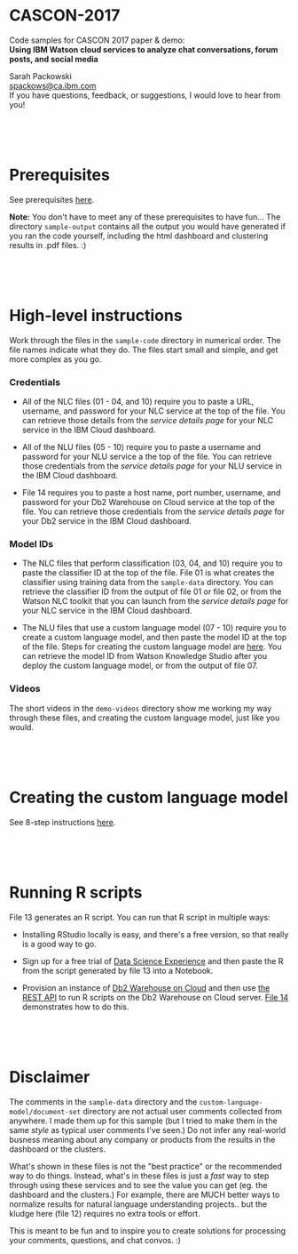 # CASCON-2017
Code samples for CASCON 2017 paper & demo:<br/>
**Using IBM Watson cloud services to analyze chat conversations, forum posts, and social media**

Sarah Packowski<br/>
[spackows@ca.ibm.com](mailto:spackows@ca.ibm.com)<br/>
If you have questions, feedback, or suggestions, I would love to hear from you!



<p>&nbsp;</p>
<p>&nbsp;</p>

# Prerequisites

See prerequisites [here](https://github.com/spackows/CASCON-2017_Analyzing_chat/blob/master/README-prerequisites.md).

**Note:** You don't have to meet any of these prerequisites to have fun... The directory `sample-output` contains all the output you would have generated if you ran the code yourself, including the html dashboard and clustering results in .pdf files.  :)



<p>&nbsp;</p>
<p>&nbsp;</p>

# High-level instructions

Work through the files in the `sample-code` directory in numerical order.  The file names indicate what they do.  The files start small and simple, and get more complex as you go.

### Credentials

- All of the NLC files (01 - 04, and 10) require you to paste a URL, username, and password for your NLC service at the top of the file.  You can retrieve those details from the *service details page* for your NLC service in the IBM Cloud dashboard.

- All of the NLU files (05 - 10) require you to paste a username and password for your NLU service a the top of the file.  You can retrieve those credentials from the *service details page* for your NLU service in the IBM Cloud dashboard.

- File 14 requires you to paste a host name, port number, username, and password for your Db2 Warehouse on Cloud service at the top of the file.  You can retrieve those credentials from the *service details page* for your Db2 service in the IBM Cloud dashboard.

### Model IDs

- The NLC files that perform classification (03, 04, and 10) require you to paste the classifier ID at the top of the file.  File 01 is what creates the classifier using training data from the `sample-data` directory.  You can retrieve the classifier ID from the output of file 01 or file 02, or from the Watson NLC toolkit that you can launch from the *service details page* for your NLC service in the IBM Cloud dashboard.

- The NLU files that use a custom language model (07 - 10) require you to create a custom language model, and then paste the model ID at the top of the file.  Steps for creating the custom language model are [here](https://github.com/spackows/CASCON-2017_Analyzing_chat/blob/master/README-custom-language-model.md).  You can retrieve the model ID from Watson Knowledge Studio after you deploy the custom language model, or from the output of file 07.

### Videos

The short videos in the `demo-videos` directory show me working my way through these files, and creating the custom language model, just like you would.



<p>&nbsp;</p>
<p>&nbsp;</p>

# Creating the custom language model

See 8-step instructions [here](https://github.com/spackows/CASCON-2017_Analyzing_chat/blob/master/README-custom-language-model.md).



<p>&nbsp;</p>
<p>&nbsp;</p>

# Running R scripts

File 13 generates an R script.  You can run that R script in multiple ways:

- Installing RStudio locally is easy, and there's a free version, so that really is a good way to go. 

- Sign up for a free trial of [Data Science Experience](https://datascience.ibm.com) and then paste the R from the script generated by file 13 into a Notebook.

- Provision an instance of [Db2 Warehouse on Cloud](https://console.bluemix.net/catalog/services/db2-warehouse-on-cloud) and then use [the REST API](https://developer.ibm.com/static/site-id/85/api/db2wh) to run R scripts on the Db2 Warehouse on Cloud server.  [File 14](https://github.com/spackows/CASCON-2017_Analyzing_chat/blob/master/sample-code/14_run-r-on-Db2.js) demonstrates how to do this.



<p>&nbsp;</p>
<p>&nbsp;</p>

# Disclaimer

The comments in the `sample-data` directory and the `custom-language-model/document-set` directory are not actual user comments collected from anywhere.  I made them up for this sample (but I tried to make them in the same *style* as typical user comments I've seen.)  Do not infer any real-world busness meaning about any company or products from the results in the dashboard or the clusters.

What's shown in these files is not the "best practice" or the recommended way to do things.  Instead, what's in these files is just a *fast* way to step through using these services and to see the value you can get (eg. the dashboard and the clusters.)  For example, there are MUCH better ways to normalize results for natural language understanding projects.. but the kludge here (file 12) requires no extra tools or effort.

This is meant to be fun and to inspire you to create solutions for processing your comments, questions, and chat convos.  :)


